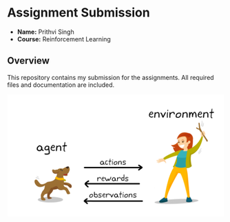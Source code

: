 # Assignment Submission
- **Name:** Prithvi Singh
- **Course:** Reinforcement Learning

## Overview
This repository contains my submission for the assignments. All required files and documentation are included.


![](RL.png)